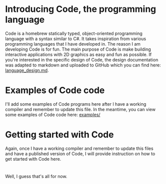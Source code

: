 # Introducing Code, the programming language

Code is a homebrew statically typed, object-oriented programming language with a syntax similar to C#. It takes inspiration from various programming languages that I have developed in. The reason I am developing Code is for fun. The main purpose of Code is make building interactive applications with 2D graphics as easy and fun as possible. If you're interested in the specific design of Code, the design documentation was adapted to markdown and uploaded to GitHub which you can find here: [language_design.md](https://github.com/James-Calvin/Code/blob/master/language_design.md).

# Examples of Code code

I'll add some examples of Code programs here after I have a working compiler and remember to update this file. In the meantime, you can view some examples of Code code here: [examples/](https://github.com/James-Calvin/Code/tree/master/examples)

# Getting started with Code

Again, once I have a working compiler and remember to update this files and have a published version of Code, I will provide instruction on how to get started with Code here.

#

Well, I guess that's all for now.
